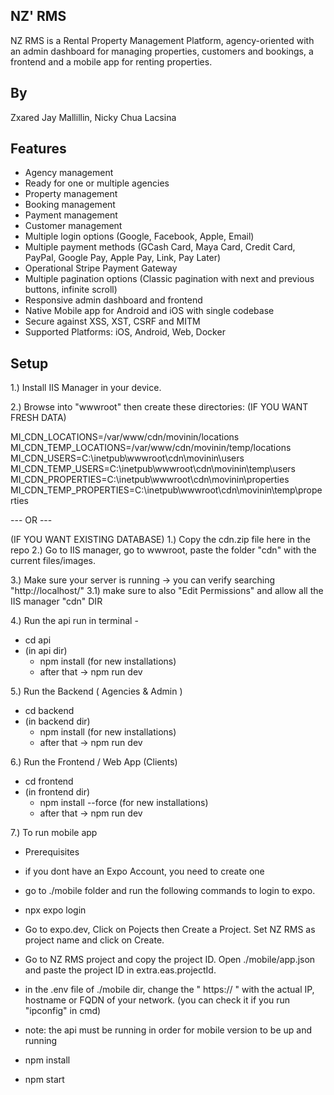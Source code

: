  
## NZ' RMS

NZ RMS is a Rental Property Management Platform, agency-oriented with an admin dashboard for managing properties, customers and bookings, a frontend and a mobile app for renting properties.

## By
Zxared Jay Mallillin, Nicky Chua Lacsina


## Features

* Agency management
* Ready for one or multiple agencies
* Property management
* Booking management
* Payment management
* Customer management
* Multiple login options (Google, Facebook, Apple, Email)
* Multiple payment methods (GCash Card, Maya Card, Credit Card, PayPal, Google Pay, Apple Pay, Link, Pay Later)
* Operational Stripe Payment Gateway
* Multiple pagination options (Classic pagination with next and previous buttons, infinite scroll)
* Responsive admin dashboard and frontend
* Native Mobile app for Android and iOS with single codebase
* Secure against XSS, XST, CSRF and MITM
* Supported Platforms: iOS, Android, Web, Docker


## Setup
1.) Install IIS Manager in your device.

2.) Browse into "wwwroot" then create these directories: (IF YOU WANT FRESH DATA)

MI_CDN_LOCATIONS=/var/www/cdn/movinin/locations
MI_CDN_TEMP_LOCATIONS=/var/www/cdn/movinin/temp/locations
MI_CDN_USERS=C:\inetpub\wwwroot\cdn\movinin\users
MI_CDN_TEMP_USERS=C:\inetpub\wwwroot\cdn\movinin\temp\users
MI_CDN_PROPERTIES=C:\inetpub\wwwroot\cdn\movinin\properties
MI_CDN_TEMP_PROPERTIES=C:\inetpub\wwwroot\cdn\movinin\temp\properties

--- OR ---

(IF YOU WANT EXISTING DATABASE)
1.) Copy the cdn.zip file here in the repo
2.) Go to IIS manager, go to wwwroot, paste the folder "cdn" with the current files/images.

3.) Make sure your server is running -> you can verify searching "http://localhost/"
  3.1) make sure to also "Edit Permissions" and allow all the IIS manager "cdn" DIR 

4.) Run the api
run in terminal - 
 - cd api
 - (in api dir)
    - npm install (for new installations)
    - after that -> npm run dev
  
5.) Run the Backend ( Agencies & Admin )
 - cd backend
 - (in backend dir)
    - npm install (for new installations)
    - after that -> npm run dev
  

 6.) Run the Frontend / Web App (Clients)
 - cd frontend
 - (in frontend dir)
    - npm install --force (for new installations)
    - after that -> npm run dev

 7.) To run mobile app

 - Prerequisites
 - if you dont have an Expo Account, you need to create one
 - go to ./mobile folder and run the following commands to login to expo.
 - npx expo login
 - Go to expo.dev, Click on Pojects then Create a Project. Set NZ RMS as project name and click on Create.
 - Go to NZ RMS project and copy the project ID. Open ./mobile/app.json and paste the project ID in extra.eas.projectId.

 - in the .env file of ./mobile dir, change the " https:// " with the actual IP, hostname or FQDN of your network. (you can check it if you run "ipconfig" in cmd)
 - note: the api must be running in order for mobile version to be up and running
 - npm install
 - npm start



